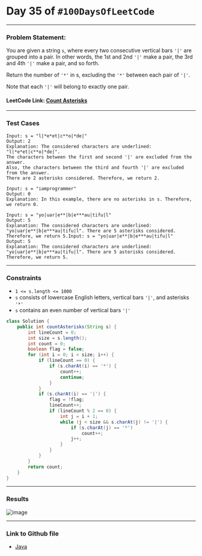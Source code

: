 # Day 35 of `#100DaysOfLeetCode`

___
### Problem Statement:  
You are given a string `s`, where every two consecutive vertical bars `'|'` are grouped into a pair. In other words, the 1st and 2nd `'|'` make a pair, the 3rd and 4th `'|'` make a pair, and so forth.

Return the number of `'*'` in s, excluding the `'*'` between each pair of `'|'`.

Note that each `'|'` will belong to exactly one pair.


#### LeetCode Link: [Count Asterisks](https://leetcode.com/problems/count-asterisks/description/)
___


### Test Cases
```
Input: s = "l|*e*et|c**o|*de|"
Output: 2
Explanation: The considered characters are underlined: "l|*e*et|c**o|*de|".
The characters between the first and second '|' are excluded from the answer.
Also, the characters between the third and fourth '|' are excluded from the answer.
There are 2 asterisks considered. Therefore, we return 2.
```
```
Input: s = "iamprogrammer"
Output: 0
Explanation: In this example, there are no asterisks in s. Therefore, we return 0.
```
```
Input: s = "yo|uar|e**|b|e***au|tifu|l"
Output: 5
Explanation: The considered characters are underlined: "yo|uar|e**|b|e***au|tifu|l". There are 5 asterisks considered. Therefore, we return 5.Input: s = "yo|uar|e**|b|e***au|tifu|l"
Output: 5
Explanation: The considered characters are underlined: "yo|uar|e**|b|e***au|tifu|l". There are 5 asterisks considered. Therefore, we return 5.
```
___

### Constraints 
* `1 <= s.length <= 1000`
* `s` consists of lowercase English letters, vertical bars `'|'`, and asterisks `'*'`
* `s` contains an even number of vertical bars `'|'`

```java
class Solution {
    public int countAsterisks(String s) {
        int lineCount = 0;
        int size = s.length();
        int count = 0;
        boolean flag = false;
        for (int i = 0; i < size; i++) {
            if (lineCount == 0) {
                if (s.charAt(i) == '*') {
                    count++;
                    continue;
                }
            }
            if (s.charAt(i) == '|') {
                flag = !flag;
                lineCount++;
                if (lineCount % 2 == 0) {
                    int j = i + 1;
                    while (j < size && s.charAt(j) != '|') {
                        if (s.charAt(j) == '*')
                            count++;
                        j++;
                    }
                }
            }
        }
        return count;
    }
}
```
___
### Results
![image](https://user-images.githubusercontent.com/31382363/206875019-086c928c-0b0a-4ab6-a10e-e952f60e16b6.png)


___

### Link to Github file  
* [Java](https://github.com/studentdevelops/100DaysOfLeetCode/blob/72e87617289c1cbe3cc73ae5066ea27da1cad1e2/Day35_Count_Asterisks/code.java)
